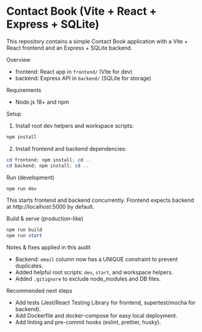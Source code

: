
# Contact Book (Vite + React + Express + SQLite)

This repository contains a simple Contact Book application with a Vite + React frontend and an Express + SQLite backend.

Overview
- frontend: React app in `frontend/` (Vite for dev)
- backend: Express API in `backend/` (SQLite for storage)

Requirements
- Node.js 18+ and npm

Setup

1. Install root dev helpers and workspace scripts:

```powershell
npm install
```

2. Install frontend and backend dependencies:

```powershell
cd frontend; npm install; cd ..
cd backend; npm install; cd ..
```

Run (development)

```powershell
npm run dev
```

This starts frontend and backend concurrently. Frontend expects backend at http://localhost:5000 by default.

Build & serve (production-like)

```powershell
npm run build
npm run start
```

Notes & fixes applied in this audit
- Backend: `email` column now has a UNIQUE constraint to prevent duplicates.
- Added helpful root scripts: `dev`, `start`, and workspace helpers.
- Added `.gitignore` to exclude node_modules and DB files.

Recommended next steps
- Add tests (Jest/React Testing Library for frontend, supertest/mocha for backend).
- Add Dockerfile and docker-compose for easy local deployment.
- Add linting and pre-commit hooks (eslint, prettier, husky).
